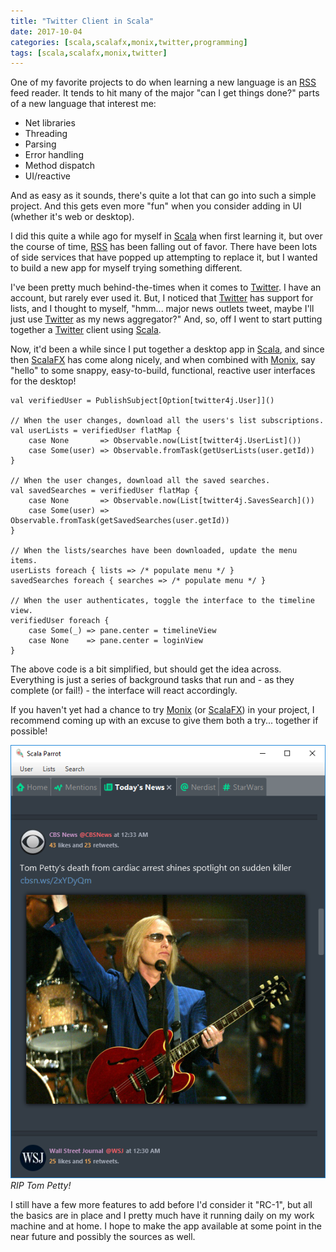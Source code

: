 ```yaml
---
title: "Twitter Client in Scala"
date: 2017-10-04
categories: [scala,scalafx,monix,twitter,programming]
tags: [scala,scalafx,monix,twitter]
---
```

One of my favorite projects to do when learning a new language is an [RSS][rss] feed reader. It tends to hit many of the major "can I get things done?" parts of a new language that interest me:

* Net libraries
* Threading
* Parsing
* Error handling
* Method dispatch
* UI/reactive

And as easy as it sounds, there's quite a lot that can go into such a simple project. And this gets even more "fun" when you consider adding in UI (whether it's web or desktop).

I did this quite a while ago for myself in [Scala][scala] when first learning it, but over the course of time, [RSS][rss] has been falling out of favor. There have been lots of side services that have popped up attempting to replace it, but I wanted to build a new app for myself trying something different.

I've been pretty much behind-the-times when it comes to [Twitter][twitter]. I have an account, but rarely ever used it. But, I noticed that [Twitter][twitter] has support for lists, and I thought to myself, "hmm... major news outlets tweet, maybe I'll just use [Twitter][twitter] as my news aggregator?" And, so, off I went to start putting together a [Twitter][twitter] client using [Scala][scala].

Now, it'd been a while since I put together a desktop app in [Scala][scala], and since then [ScalaFX][scalafx] has come along nicely, and when combined with [Monix][monix], say "hello" to some snappy, easy-to-build, functional, reactive user interfaces for the desktop!

```
val verifiedUser = PublishSubject[Option[twitter4j.User]]()

// When the user changes, download all the users's list subscriptions.
val userLists = verifiedUser flatMap {
	case None       => Observable.now(List[twitter4j.UserList]())
	case Some(user) => Observable.fromTask(getUserLists(user.getId))
}

// When the user changes, download all the saved searches.
val savedSearches = verifiedUser flatMap {
	case None       => Observable.now(List[twitter4j.SavesSearch]())
	case Some(user) => Observable.fromTask(getSavedSearches(user.getId))
}

// When the lists/searches have been downloaded, update the menu items.
userLists foreach { lists => /* populate menu */ }
savedSearches foreach { searches => /* populate menu */ }

// When the user authenticates, toggle the interface to the timeline view.
verifiedUser foreach {
	case Some(_) => pane.center = timelineView
	case None    => pane.center = loginView
}
```

The above code is a bit simplified, but should get the idea across. Everything is just a series of background tasks that run and - as they complete (or fail!) - the interface will react accordingly.

If you haven't yet had a chance to try [Monix][monix] (or [ScalaFX][scalafx]) in your project, I recommend coming up with an excuse to give them both a try... together if possible!

![screenshot](https://raw.githubusercontent.com/massung/codeninja/master/_posts/images/scala-twitter-client.png)
*RIP Tom Petty!*

I still have a few more features to add before I'd consider it "RC-1", but all the basics are in place and I pretty much have it running daily on my work machine and at home. I hope to make the app available at some point in the near future and possibly the sources as well.

[rss]:			https://en.wikipedia.org/wiki/RSS
[scala]:      	http://www.scala-lang.org
[scalafx]:      http://www.scalafx.org
[monix]:        https://monix.io
[twitter]:		https://twitter.com
[twitter4j]:    http://twitter4j.org
